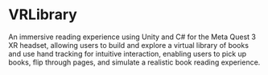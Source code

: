# VRLibrary
An immersive reading experience using Unity and C# for the Meta Quest 3 XR headset, allowing users to build and explore a virtual library of books and use hand tracking for intuitive interaction, enabling users to pick up books, flip through pages, and simulate a realistic book reading experience.
